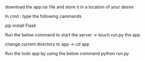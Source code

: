 download the app.rar file and store it in a location of your desire

In cmd : type the following cammands

pip install Flask

Run the below command to start the server
-> touch run.py the app

change current directory to app
-> cd app

Run the todo app by using the below command
python run.py


